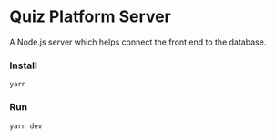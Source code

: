 # Quiz Platform Server

A Node.js server which helps connect the front end to the database.

### Install
```
yarn
```

### Run
```
yarn dev
```
